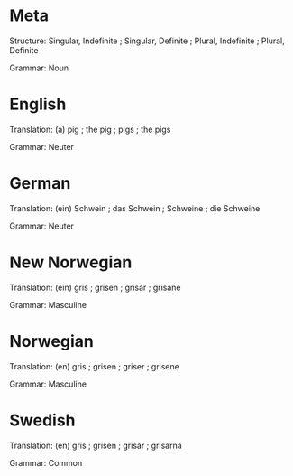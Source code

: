 Meta
====

Structure: Singular, Indefinite ; Singular, Definite ; Plural, Indefinite ; Plural, Definite

Grammar:   Noun



English
=======

Translation: (a) pig ; the pig ; pigs ; the pigs

Grammar:     Neuter



German
======

Translation: (ein) Schwein ; das Schwein ; Schweine ; die Schweine

Grammar:     Neuter



New Norwegian
=============

Translation: (ein) gris ; grisen ; grisar ; grisane

Grammar:     Masculine



Norwegian
=========

Translation: (en) gris ; grisen ; griser ; grisene

Grammar:     Masculine



Swedish
=======

Translation: (en) gris ; grisen ; grisar ; grisarna

Grammar:     Common
